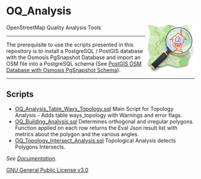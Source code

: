# OQ_Analysis
OpenStreetMap Quality Analysis Tools 
<img align="right" width="132" height="132" src="img/OQi_132.png">

------------------------------------------------------------------------------------------------

The prerequisite to use the scripts presented in this repository is to install a PostgreSQL / PostGIS database with the Osmosis PgSnapshot Database and import an OSM file into a PostgreSQL schema (See [PostGIS OSM Database with Osmosis PgSnapshot Schema](docum/PostGIS%20OSM%20Database%20with%20Osmosis%20PgSnapshot%20Schema)).

------------------------------------------------------------------------------------------------


## Scripts 

- [OQ_Analysis_Table_Ways_Topology.sql](script/OQ_Analysis_Table_Ways_Topology.sql) Main Script for Topology Analysis - Adds table ways_topology with Warnings and error flags.
- [OQ_Building_Analysis.sql](script/OQ_Building_Analysis.sql)
 Determines orthogonal and irregular polygons. Function applied on each row returns the Eval Json result list with metrics about the polygon and the various angles.
- [OQ_Topology_Intersect_Analysis.sql](script/OQ_Topology_Intersect_Analysis.sql) Topological Analysis detects Polygons Intersects.

*See [Documentation](docum/OQ_Building_Analysis%20-%20Buildings%20Topological%20evaluation%20and%20Form%20analysis.md).*


[GNU General Public License v3.0](LICENSE)

